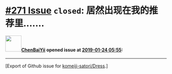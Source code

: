 # [\#271 Issue](https://github.com/komeiji-satori/Dress/issues/271) `closed`: 居然出现在我的推荐里.......

#### <img src="https://avatars.githubusercontent.com/u/34096226?u=01225ba52f42dd2b84fda1c0d828e309f6fea755&v=4" width="50">[ChenBaiYii](https://github.com/ChenBaiYii) opened issue at [2019-01-24 05:55](https://github.com/komeiji-satori/Dress/issues/271):






-------------------------------------------------------------------------------



[Export of Github issue for [komeiji-satori/Dress](https://github.com/komeiji-satori/Dress).]
